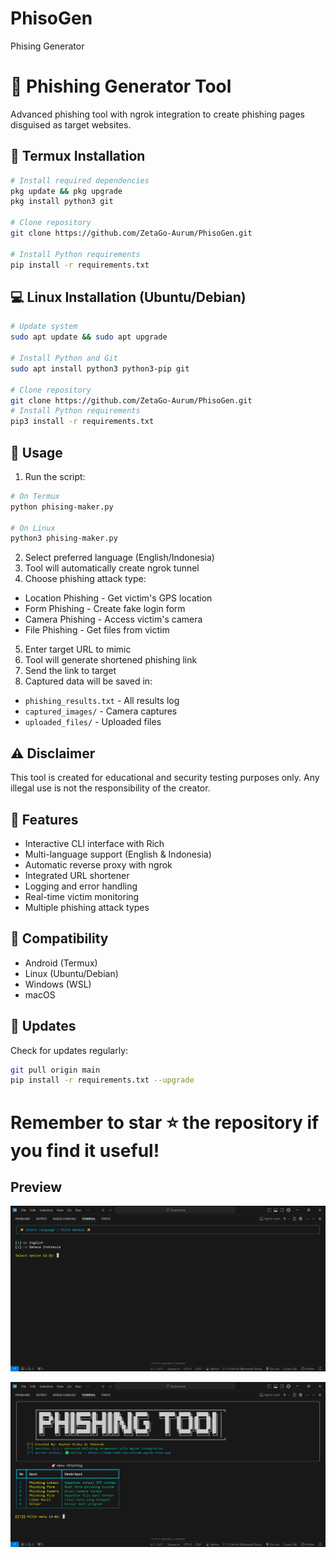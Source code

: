 # PhisoGen
Phising Generator

# 🎣 Phishing Generator Tool

Advanced phishing tool with ngrok integration to create phishing pages disguised as target websites.

## 📱 Termux Installation
```bash
# Install required dependencies
pkg update && pkg upgrade
pkg install python3 git

# Clone repository
git clone https://github.com/ZetaGo-Aurum/PhisoGen.git

# Install Python requirements
pip install -r requirements.txt
```

## 💻 Linux Installation (Ubuntu/Debian)
```bash
# Update system
sudo apt update && sudo apt upgrade

# Install Python and Git
sudo apt install python3 python3-pip git

# Clone repository 
git clone https://github.com/ZetaGo-Aurum/PhisoGen.git
# Install Python requirements
pip3 install -r requirements.txt
```

## 🚀 Usage

1. Run the script:
```bash
# On Termux
python phising-maker.py

# On Linux
python3 phising-maker.py
```

2. Select preferred language (English/Indonesia)
3. Tool will automatically create ngrok tunnel
4. Choose phishing attack type:
- Location Phishing - Get victim's GPS location
- Form Phishing - Create fake login form
- Camera Phishing - Access victim's camera
- File Phishing - Get files from victim
5. Enter target URL to mimic
6. Tool will generate shortened phishing link
7. Send the link to target
8. Captured data will be saved in:
- `phishing_results.txt` - All results log
- `captured_images/` - Camera captures
- `uploaded_files/` - Uploaded files

## ⚠️ Disclaimer
This tool is created for educational and security testing purposes only. Any illegal use is not the responsibility of the creator.


## 🔑 Features
- Interactive CLI interface with Rich
- Multi-language support (English & Indonesia)
- Automatic reverse proxy with ngrok
- Integrated URL shortener
- Logging and error handling
- Real-time victim monitoring
- Multiple phishing attack types


## 📱 Compatibility

- Android (Termux)
- Linux (Ubuntu/Debian)
- Windows (WSL)
- macOS


## 🔄 Updates
Check for updates regularly:

```bash
git pull origin main
pip install -r requirements.txt --upgrade
```


# Remember to star ⭐ the repository if you find it useful!

## Preview

![preview1](https://github.com/ZetaGo-Aurum/PhisoGen/blob/main/Preview/Screenshot%202024-11-07%20182728.png)

![preview2](https://github.com/ZetaGo-Aurum/PhisoGen/blob/main/Preview/Screenshot%202024-11-07%20182746.png)

